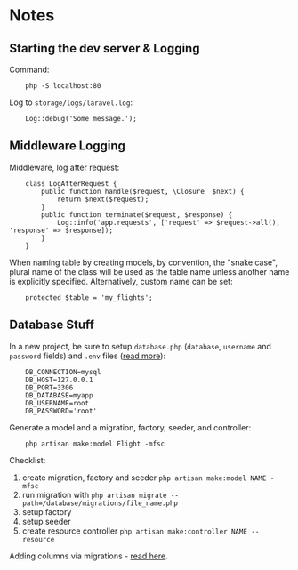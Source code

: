 # Notes

## Starting the dev server & Logging

Command:

```
    php -S localhost:80
```

Log to `storage/logs/laravel.log`:

```
    Log::debug('Some message.');
```

## Middleware Logging

Middleware, log after request:

```
    class LogAfterRequest {
        public function handle($request, \Closure  $next) {
            return $next($request);
        }
        public function terminate($request, $response) {
            Log::info('app.requests', ['request' => $request->all(), 'response' => $response]);
        }
    }
```

When naming table by creating models, by convention, the "snake case", plural name of the class will be used as the table name unless another name is explicitly specified. Alternatively, custom name can be set:

```
	protected $table = 'my_flights';
```

## Database Stuff

In a new project, be sure to setup `database.php` (`database`, `username` and `password` fields) and `.env` files ([read more](https://stackoverflow.com/questions/61594990/sqlstatehy000-1045-access-denied-for-user-rootlocalhost-using-password)):

```
    DB_CONNECTION=mysql
    DB_HOST=127.0.0.1
    DB_PORT=3306
    DB_DATABASE=myapp
    DB_USERNAME=root
    DB_PASSWORD='root'
```

Generate a model and a migration, factory, seeder, and controller:

```
    php artisan make:model Flight -mfsc
```

Checklist:

1. create migration, factory and seeder `php artisan make:model NAME -mfsc`
2. run migration with `php artisan migrate --path=/database/migrations/file_name.php`
3. setup factory
4. setup seeder
5. create resource controller `php artisan make:controller NAME --resource`

Adding columns via migrations - [read here](https://stackoverflow.com/questions/16791613/laravel-add-a-new-column-to-existing-table-in-a-migration).
